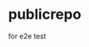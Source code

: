 # publicrepo
for e2e test















































































































































































































































































































































